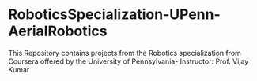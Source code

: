 # RoboticsSpecialization-UPenn-AerialRobotics
This Repository contains projects from the Robotics specialization from Coursera offered by the University of Pennsylvania- Instructor: Prof. Vijay Kumar
